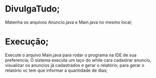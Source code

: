 # DivulgaTudo;
Matenha os arquivos Anuncio.java e Main.java no mesmo local;
# Execução;
Execute o arquivo Main.java para rodar o programa na IDE de sua preferencia;
O sistema executa um laço do while cara cadastrar anuncio, visualizar os anuncios já cadastrados e gerar o relatório;
para gerar o relatório vc tem que informar a quantidade de dias;
